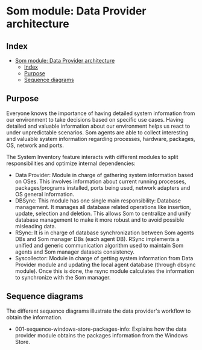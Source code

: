 <!---
Copyright (C) 2015, Som Inc.
Created by Som, Inc. <info@som.com>.
This program is free software; you can redistribute it and/or modify it under the terms of GPLv2
-->

# Som module: Data Provider architecture
## Index
- [Som module: Data Provider architecture](#som-module-data-provider-architecture)
  - [Index](#index)
  - [Purpose](#purpose)
  - [Sequence diagrams](#sequence-diagrams)


## Purpose
Everyone knows the importance of having detailed system information from our environment to take decisions based on specific use cases. Having detailed and valuable information about our environment helps us react to under unpredictable scenarios. Som agents are able to collect interesting and valuable system information regarding processes, hardware, packages, OS, network and ports.

The System Inventory feature interacts with different modules to split responsibilities and optimize internal dependencies:
- Data Provider: Module in charge of gathering system information based on OSes. This involves information about current running processes, packages/programs installed, ports being used, network adapters and OS general information.
- DBSync: This module has one single main responsibility: Database management. It manages all database related operations like insertion, update, selection and deletion. This allows Som to centralize and unify database management to make it more robust and to avoid possible misleading data.
- RSync: It is in charge of database synchronization between Som agents DBs and Som  manager DBs (each agent DB). RSync implements a unified and generic communication algorithm used to maintain Som agents and Som manager datasets consistency.
- Syscollector: Module in charge of getting system information from Data Provider module and updating the local agent database (through dbsync module). Once this is done, the rsync module calculates the information to synchronize with the Som manager.


## Sequence diagrams
The different sequence diagrams illustrate the data provider's workflow to obtain the information.

- 001-sequence-windows-store-packages-info: Explains how the data provider module obtains the packages information from the Windows Store.

